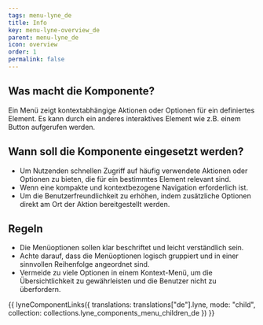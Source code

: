 ```yaml
---
tags: menu-lyne_de
title: Info
key: menu-lyne-overview_de
parent: menu-lyne_de
icon: overview
order: 1
permalink: false
---
```


## Was macht die Komponente?
Ein Menü zeigt kontextabhängige Aktionen oder Optionen für ein definiertes Element. Es kann durch ein anderes interaktives Element wie z.B. einem Button aufgerufen werden. 

## Wann soll die Komponente eingesetzt werden?
* Um Nutzenden schnellen Zugriff auf häufig verwendete Aktionen oder Optionen zu bieten, die für ein bestimmtes Element relevant sind.
* Wenn eine kompakte und kontextbezogene Navigation erforderlich ist.
* Um die Benutzerfreundlichkeit zu erhöhen, indem zusätzliche Optionen direkt am Ort der Aktion bereitgestellt werden.

## Regeln
* Die Menüoptionen sollen klar beschriftet und leicht verständlich sein.
* Achte darauf, dass die Menüoptionen logisch gruppiert und in einer sinnvollen Reihenfolge angeordnet sind.
* Vermeide zu viele Optionen in einem Kontext-Menü, um die Übersichtlichkeit zu gewährleisten und die Benutzer nicht zu überfordern.

{{ lyneComponentLinks({
  translations: translations["de"].lyne,
  mode: "child",
  collection: collections.lyne_components_menu_children_de
}) }}

